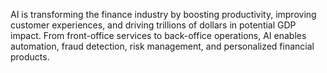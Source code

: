 AI is transforming the finance industry by boosting productivity, improving customer experiences, and driving trillions of dollars in potential GDP impact.
From front-office services to back-office operations, AI enables automation, fraud detection, risk management, and personalized financial products.
